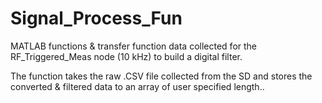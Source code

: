 # Signal_Process_Fun
MATLAB functions &amp; transfer function data collected for the RF_Triggered_Meas node (10 kHz) to build a digital filter. 

The function takes the raw .CSV file collected from the SD and stores the converted & filtered data to an array of user specified length..
